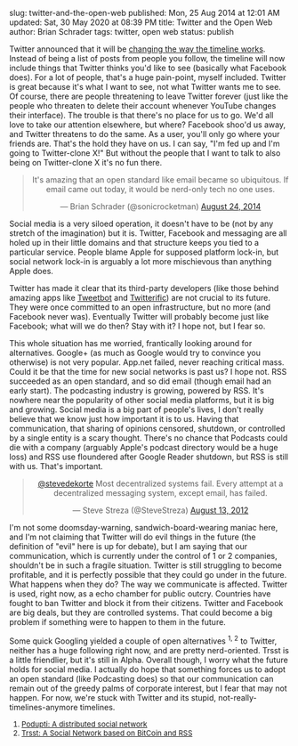 slug: twitter-and-the-open-web
published: Mon, 25 Aug 2014 at 12:01 AM
updated: Sat, 30 May 2020 at 08:39 PM
title: Twitter and the Open Web
author: Brian Schrader
tags: twitter, open web
status: publish

Twitter announced that it will be [changing the way the timeline works][tl]. Instead of being a list of posts from people you follow, the timeline will now include things that Twitter thinks you'd like to see (basically what Facebook does). For a lot of people, that's a huge pain-point, myself included. Twitter is great because it's what I want to see, not what Twitter wants me to see. Of course, there are people threatening to leave Twitter forever (just like the people who threaten to delete their account whenever YouTube changes their interface). The trouble is that there's no place for us to go. We'd all love to take our attention elsewhere, but where? Facebook shoo'd us away, and Twitter threatens to do the same. As a user, you'll only go where your friends are. That's the hold they have on us. I can say, "I'm fed up and I'm going to Twitter-clone X!" But without the people that I want to talk to also being on Twitter-clone X it's no fun there.

[tl]: http://mashable.com/2014/08/20/twitter-timeline-changes-confirmed/

<blockquote class="twitter-tweet" align='center' lang="en"><p>It&#39;s amazing that an open standard like email became so ubiquitous. If email came out today, it would be nerd-only tech no one uses.</p>&mdash; Brian Schrader (@sonicrocketman) <a href="https://twitter.com/sonicrocketman/statuses/503672083805503488">August 24, 2014</a></blockquote>
<script async src="http://platform.twitter.com/widgets.js" charset="utf-8"></script>

Social media is a very siloed operation, it doesn't have to be (not by any stretch of the imagination) but it is. Twitter, Facebook and messaging are all holed up in their little domains and that structure keeps you tied to a particular service. People blame Apple for supposed platform lock-in, but social network lock-in is arguably a lot more mischievous than anything Apple does. 

Twitter has made it clear that its third-party developers (like those behind amazing apps like [Tweetbot][tb] and [Twitterific][tf]) are not crucial to its future. They were once committed to an open infrastructure, but no more (and Facebook never was). Eventually Twitter will probably become just like Facebook; what will we do then? Stay with it? I hope not, but I fear so.

[tb]:http://tapbots.com/software/tweetbot/
[tf]:http://twitterrific.com/ios

This whole situation has me worried, frantically looking around for alternatives. Google+ (as much as Google would try to convince you otherwise) is not very popular. App.net failed, never reaching critical mass. Could it be that the time for new social networks is past us? I hope not. RSS succeeded as an open standard, and so did email (though email had an early start). The podcasting industry is growing, powered by RSS. It's nowhere near the popularity of other social media platforms, but it is big and growing. Social media is a big part of people's lives, I don't really believe that we know just how important it is to us. Having that communication, that sharing of opinions censored, shutdown, or controlled by a single entity is a scary thought. There's no chance that Podcasts could die with a company (arguably Apple's podcast directory would be a huge loss) and RSS use floundered after Google Reader shutdown, but RSS is still with us. That's important.

<blockquote class="twitter-tweet" align='center'  data-conversation="none" lang="en"><p><a href="https://twitter.com/stevedekorte">@stevedekorte</a> Most decentralized systems fail. Every attempt at a decentralized messaging system, except email, has failed.</p>&mdash; Steve Streza (@SteveStreza) <a href="https://twitter.com/SteveStreza/statuses/234804015173623808">August 13, 2012</a></blockquote>
<script async src="//platform.twitter.com/widgets.js" charset="utf-8"></script>

I'm not some doomsday-warning, sandwich-board-wearing maniac here, and I'm not claiming that Twitter will do evil things in the future (the definition of "evil" here is up for debate), but I am saying that our communication, which is currently under the control of 1 or 2 companies, shouldn't be in such a fragile situation. Twitter is still struggling to become profitable, and it is perfectly possible that they could go under in the future. What happens when they do? The way we communicate is affected. Twitter is used, right now, as a echo chamber for public outcry. Countries have fought to ban Twitter and block it from their citizens. Twitter and Facebook are big deals, but they are controlled systems. That could become a big problem if something were to happen to them in the future.

Some quick Googling yielded a couple of open alternatives <sup>1, 2</sup> to Twitter, neither has a huge following right now, and are pretty nerd-oriented. Trsst is a little friendlier, but it's still in Alpha. Overall though, I worry what the future holds for social media. I actually do hope that something forces us to adopt an open standard (like Podcasting does) so that our communication can remain out of the greedy palms of corporate interest, but I fear that may not happen. For now, we're stuck with Twitter and its stupid, not-really-timelines-anymore timelines.

<div id='alt' style='font-size:small;'><ol>
<li><a href='http://podupti.me'>Podupti: A distributed social network</a></li>
<li><a href='http://www.trsst.com'>Trsst: A Social Network based on BitCoin and RSS</a></li>
</ol></div>